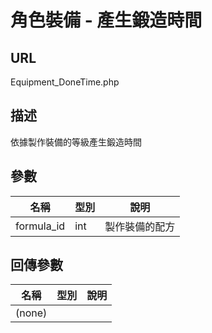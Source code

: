 # 角色裝備 - 產生鍛造時間

## URL

Equipment\_DoneTime.php

## 描述

依據製作裝備的等級產生鍛造時間

## 參數

| 名稱 | 型別 | 說明 |
| --- | --- | --- |
| formula\_id | int | 製作裝備的配方 |

## 回傳參數

| 名稱 | 型別 | 說明 |
| --- | --- | --- |
| \(none\) |  |  |

